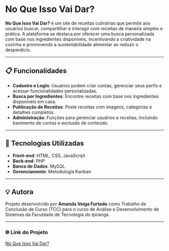 # No Que Isso Vai Dar?  

**No Que Isso Vai Dar?** é um site de receitas culinárias que permite aos usuários buscar, compartilhar e interagir com receitas de maneira simples e prática. A plataforma se destaca por oferecer uma busca personalizada com base nos ingredientes disponíveis, incentivando a criatividade na cozinha e promovendo a sustentabilidade alimentar ao reduzir o desperdício.

---

## 📋 Funcionalidades  
- **Cadastro e Login**: Usuários podem criar contas, gerenciar seus perfis e acessar funcionalidades personalizadas.  
- **Busca por Ingredientes**: Encontre receitas com base nos ingredientes disponíveis em casa.  
- **Publicação de Receitas**: Poste receitas com imagens, categorias e detalhes completos.  
- **Administração**: Funções para gerenciar usuários e receitas, incluindo banimento de contas e exclusão de conteúdo.  
<!-- - **Interação Social**: Comente, avalie, favorite e compartilhe receitas.   -->
<!-- - **Cálculo de Porções**: Ajuste as porções e veja as quantidades recalculadas automaticamente.   -->

---

## 🚀 Tecnologias Utilizadas  
- **Front-end**: HTML, CSS, JavaScript  
- **Back-end**: PHP  
- **Banco de Dados**: MySQL  
- **Gerenciamento**: Metodologia Kanban  
<!-- - **Hospedagem**: Compatível com ambientes de nuvem   -->

---

<!-- ## 📁 Estrutura do Projeto  
- `/frontend`: Código referente ao front-end, incluindo HTML, CSS e JavaScript.  
- `/backend`: Scripts PHP para lógica de negócios e conexão com o banco de dados.  
- `/database`: Scripts SQL para configuração do banco de dados MySQL.   -->
<!-- - `/Documentação`: Inclui diagramas, modelos e -->

<!-- --- -->

<!-- ## 📦 Instalação  
1. Clone este repositório:  
   ```bash
   git clone https://github.com/amanda-veiga-furtado/TCC.git
   ```
2. Configure o banco de dados com o script SQL em `/database`.  
3. Configure um ambiente local (ex.: WAMP, XAMPP).  
4. Garanta que o Apache e MySQL estejam ativados.  
5. Acesse o projeto pelo navegador (ex.: `http://localhost/no-que-isso-vai-dar`).   -->

<!-- --- -->

<!-- ## 👥 Contribuindo  
Contribuições são bem-vindas! Siga os passos abaixo:  
1. Faça um fork do repositório.  
2. Crie uma branch com suas alterações:  
   ```bash
   git checkout -b minha-feature
   ```  
3. Faça o commit:  
   ```bash
   git commit -m "Minha nova feature"
   ```  
4. Envie para o repositório remoto:  
   ```bash
   git push origin minha-feature
   ```  
5. Abra um Pull Request.   -->

<!-- --- -->

<!-- ## 📄 Licença  
Este projeto é licenciado sob a licença MIT. Consulte o arquivo [LICENSE](LICENSE) para mais informações.

--- -->

## 💡 Autora  
Projeto desenvolvido por **Amanda Veiga Furtado** como Trabalho de Conclusão de Curso (TCC) para o curso de Análise e Desenvolvimento de Sistemas da Faculdade de Tecnologia do Ipiranga.  

--- 

### 🌐 Link do Projeto  
[No Que Isso Vai Dar?](https://github.com/amanda-veiga-furtado/TCC) 